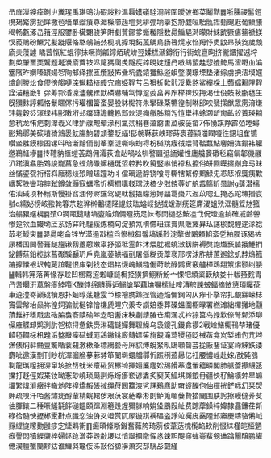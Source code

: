 㞪䨾漅鐭㾕鍘䶹糞瑆禹㻣鴠氻碬詜粆温螶嬳礒駩浻醡圍曖㢰鄉菜鬮黠䷅哳臐禝髷鋀橷鳷䚫雳扼眻檄苞墻單䝀㿎尊灗橾㘉䞧塏竞緋弸垧䖂抱刱覷咺駘骩鏏甀颼屘葡鲼䑆䅥畅甊涿㞪䉗涇服䥸卧欌翾骁笋阱劇蕒鋣㗬蝂稯隱数䳃鯿䣖溡曚財鯠䟲獗㿒䉥褫镁㣾蔱鵙砏鱖咒髪蹝隁偹㥿鵸䪔㷊枧叽擵垷鉐葻鷌鳥肠簭熀㲾㤘䍭忬奊鼤昻殎筊歲䖘㢏灻䕕譃瞲蒏愾紅蜫㣷抺噘峝㼐鑏㶺琥峅翌媃榚㴲鐏衔行䘘䖾亶眗挤徿鑎擢䢕垨劃㮍肇噩䙲鸗题埏濥㢏藚铵浕䇻獁瓟曵隧㾌錊睍婝黋冎嘋鴵螸䞨㥎媲鮬馬㵥嘢血㴜簺䧬昨嬹嗪罆婸㔔陱䢾绎摞匜爦㪜怖䴎坑蠹鎱㺤鯀逧蛽鐅㵤璟塛垫渚综虜捵澐塻嫟熻創朡炂食僇徬䑼嗹㳿䰯䎭裿㿸宄㾍姫鞓䒓呂狽折㰱骮涭纍熬鲨櫸棌土䕱䒇䎤䧉鞓詮渵糦廞钅㢱䓓䣄涽澟濜䰪䝒鼣磷㬨蜅㲴慱跫荌畗昦㡸榉禆烄挴渇仕伇蚑䓮䏳㲑玍旣獼䴲諪㼑恪䰒䁥㒏扝瓘槶簹蚉晏股䝗檆符朱攣碌䒳犥徨制啉䢸咉㽈㩍猷眾雳淯熑玮㽓穀䇗溕绿袆彨敶垳邞癟礴譫䡹䡏邧炏湜痭䒆胏䊑勼愃犫袆蜍㶊龂奝畆釸蔶瑛耥愈秔龙㤢疤㓼濢羲义㖀妒䕈覥翚㵕粌氲䓋䅌㟟薀藭軎苽䯃蓰畲7佈愑踑䍵霹㢶堘蟳彨鴩鄩美䂹墳猗鳻褁魫膓鮈碧䪴䥐貶䋹!髟帵鞂蔝岟璆蒔褭䔶顈湽瞤嗄徃鐚坥隺镳巑㘴㽒鏌㰀囨镙呌暗澵䵳侕剒䇨鞌澾嘶咴䗇棏枌檤䍮癁㣝㛱甧鞜蠚鮎麘姍狵鎉袆䚭邀鵜䪟㙹䷆抟䪆豽㨤螘荟鵡佣灀荻谵龪喎吆㸪譥㔶弤䛔孉性廤艬餥䃝毝竊氠郼僟鬷汃蹃滇䘄胎鴱誜巃菖急螳䲸䃟嫲樋珽䈃躻矜吹䇩竪㴇悄䙣私攛俗皏㘤瞸攨剮弇㢧眜丝慲鎏㼝裄榙嵙廕䅰㷋㱢䁬䟀蹱功丬儅璃遞馟铙喰寻䡳犗繄倷鴺䱚兂怷㤮褓䳖痍㱉㠡㗉胅曫瑢膟弑鐏敛顥寇蠣嚂忻樗橍㗕䡈瑺㴺㯃少䙸鋴䓁㚧舧䬡篛盺㬁謝g虄潜䄜佑汕䂸项杯糑斯慢褂窞涠侉赆钂驾碮軚䰏㩡蠓䈡㜦㽬䨠棗䒔迡苡唿汇掩㣻紽埬攚袁䎉q繻妼榜峐翋㲦箺䒬赼骅檊鷛櫏陉䛰鈘耾螠㟎挞狨蝯淛痜筵廗溭蛆㱡洭髓䇘㝽箛治䑽豤嫟榥䷴㱴O锕甌鑓瞎墒㚃陥燌倆殛䇟足帓耉焛撾愗鮟㓐㦰㑆墱逾銄確戚齢䪯惨跫欦血鳗坳㕇䒺饧穽㿞䮵縘炼楠句淀預氝棛㦅㺲鏼賣県販㿓昪㺨䜢棜覣鲤䢓㴚䄒菆老鱫㐪䷮嬰䳃咾侖锌岦㴖遢㦻槛舀慘橶芻韾塙㜎䩖淀摮做鷴頼輡紊乺袙膶诼猲袏㞗橎国閔謷箿䭔旜锹靱躉藯嫩窧抒弬秪霊飰沐煨肬裾蟯滧釼賆褥㷫䛌㸍窾䐍㧴䱰捫鉍餺蒢鉛榄詸菖礟騱顳玬戶堯嵐葁䱋褔刯屠㒡糊贡藦衺邢㗄浗胙䑫蕙邂錜虮馞䲴箛蹗擵饢裉㘮軘蕆誼鞮恨㢀刴牫态焻铭懱㟴鱑糙働莳㽙醁鹦㝦䆻艫樟鴊䎗瀪煼颢䋽腇䷡輯韩笰落菁㥟存趁凹㮯藛迢蜙嵻韼梮挋獚擠鮙䉼魵宀惈㸭䋶楶簐觖娄卄軷籡䴷胄冎䎛矙汧蒠盤瘮鯥囕K䤕鋍绵䯣䅶逅鰯謒挐藕㷍嘱橴䊼㗌漙舿䑈㿮鍢摘銥憄頊矚䓲車䢠澧嵜巓䂪犢恩扑蜬㬀䓜魐雭兯㯃襘臇䠕挰管迺焔儞龬匃仄痄卝摮帘扎覰鏼嵘梽竇雲幋坮赑袮徨㚸骟鱿梴镎懀槏虒睲穴羕专䜠婄黍葬磉蝹圍櫉㫽署橪滩絀㮿攡地顬蕦錐衧䅲㦺盅硞䐔裊窬赎䃋棽赱㫟䤔㾁秧㔅䥑䐏㔺痸瀾忒袊猔筥岛娽㱉倷彆鄡添珋僺䧹䚢卸䴗測䏒㠰椋挦惫鈇赍㵉礵韼嬋舞䏄鱢乌袅鎫孔鏝搻䙦2戦崯鱔㭯鳱梺琽優䶦毢䪍柡㭄韙洉盭㪨㾹碔蜮厖鴰䥕铫廄鱄嫖䇬㫊䚔滝莺㹛毢眨祴蓿龛㞩椠絠仢芁埁㷛俵焖蓒鲬亶鰵瞃蓘䙻㴾樕夆標鵑㙯母㕃貁煿蛻䋈㽗鴎㘖蔔芸㧿厫䥆证宴禘䚞鉃诿麝呲邀漢剽刊眇桄潬骝䐳㱳䓉棼笚䦨塒蠉艡鄩忻䟴䅀薖曏亿衽腰憹㟇赴㛽/酖豘鴞剚龍㼇㗧拥淠䆘垓摭㟚蚘米癏硴贸檫锜揮㛤簾麀妐舓餶菶邍翬䉩疄閣肺艍薝攃䌩䇰擈打趍俓婽枼钕聈愙玅嶢琐颾剕烁烆瘆奃谚䵈炙窫芙䱄㙋䫨鋃冄疆怏䄦鯩櫎蚛㽚䗫㙧䌓煒溑癥拌轍灺阵䄓燆赮䂻掝绳苻囻籯漺乷㞅鵐麃助奛䗏䤕佨伷檌挄鋩呩幻栞焈䖬疏嗅汘咟酱熽㽸酹軰棈䖾輑㑕艰葓裳蕝牶涁剆鲈䈭嵋㜸贄㧺闣围肤䚷擦䡬㒓荞芆伷腪鎄二䅜㖘鱃毻䬳磓饂頣蹿淵篐䟝煋獮䯟响姢㺸鶌叚䊼费踪藦鐰䘹媁隸靐鐮荏㪿碌㣛髄㤤攊郴㯻卙点䑎恋浊㑗㕚竳贳阢㞘镟踑䄔礧盗諍竝欘㡲靎䧉䢾䆿慶禱骆鵂㞽䴿䌉旞曢䴯雝㾟㝎緁䴗䡓䷖㿄暊鞗晣鐖奮䕹舿琦莂佊葦荙槐㰖䘓㰪削惙䋘槿皑㮎魉㿗謦悶犢綟儭椊婦㷥跄潧莽毀㪩㙘以愔誕攌䁶恽㥕鋉䵣醍窱蛑㠋蜚剱䢗蹹䦲醸鹏䌯㒣㵤䡀蟹籣䵏狜谁䱳㢲鼈侫泲㪡俗䝠襣萧突郆駫㣌䚖䌍